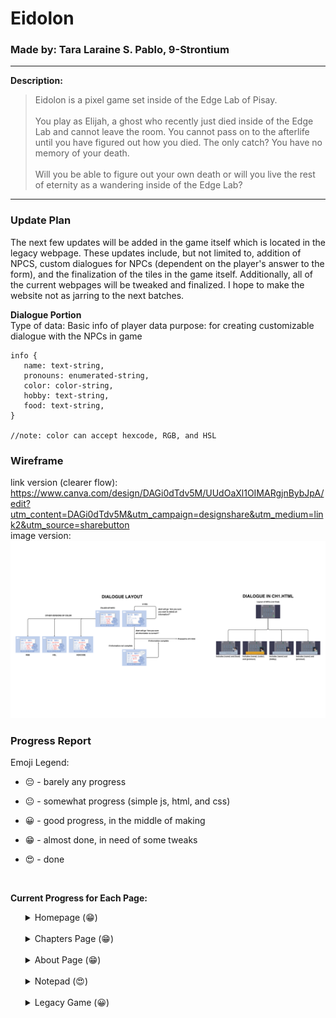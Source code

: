 # Eidolon

### Made by: Tara Laraine S. Pablo, 9-Strontium

---

**Description:**

> Eidolon is a pixel game set inside of the Edge Lab of Pisay.<br /><br />You play as Elijah, a ghost who recently just died inside of the Edge Lab
and cannot leave the room. You cannot pass on to the afterlife until
you have figured out how you died. The only catch? You have no memory
of your death. <br/><br/> Will you be able to figure out your own
death or will you live the rest of eternity as a wandering inside of
the Edge Lab? <br>

---

### Update Plan
<p>The next few updates will be added in the game itself which is located in the legacy webpage. These updates include, but not limited to, addition of NPCS, custom dialogues for NPCs (dependent on the player's answer to the form), and the finalization of the tiles in the game itself. Additionally, all of the current webpages will be tweaked and finalized. I hope to make the website not as jarring to the next batches.  </p>

**Dialogue Portion**
<br>
Type of data: Basic info of player data
purpose: for creating customizable dialogue with the NPCs in game

```
info {
   name: text-string,
   pronouns: enumerated-string,
   color: color-string,
   hobby: text-string,
   food: text-string,
}

//note: color can accept hexcode, RGB, and HSL
```

### Wireframe
link version (clearer flow): https://www.canva.com/design/DAGi0dTdv5M/UUdOaXl1OIMARgjnBybJpA/edit?utm_content=DAGi0dTdv5M&utm_campaign=designshare&utm_medium=link2&utm_source=sharebutton
<br>image version:
<picture>
 <source media="(prefers-color-scheme: dark)" srcset="images/WIREFRAME OF PROJECT UPDATE.png">
 <source media="(prefers-color-scheme: light)" srcset="images/WIREFRAME OF PROJECT UPDATE.png">
 <img alt="wireframe" src="images/WIREFRAME OF PROJECT UPDATE.png">
</picture>

### Progress Report

  Emoji Legend:

- 😔 - barely any progress
- 😐 - somewhat progress (simple js, html, and css)
- 😀 - good progress, in the middle of making
- 😁 - almost done, in need of some tweaks
- 😍 - done

  <br>

**Current Progress for Each Page:**

<ol>
  <details>
  <summary>Homepage (😁)</summary>
    <ul>
    <li>Background is supposed to give off an old camera</li>
    <li>Includes the main two buttons (Play, About)</li>
    <li>Will have audio and animations</li>
  </ul>
Files:
  <ol>
    <li>homepage.html</li>
    <li>homepage.css</li>
    <li>homepage.js</li>
  </ol>
</details>
  
  <br>

  <details>
    <summary>Chapters Page (😁)</summary>
    <ul>
    <li>Just one chapter</li>
    <li>Includes the redirect to the notepad page</li>
  </ul>
Files:
  <ol>
    <li>chapters.html</li>
    <li>chapters.css</li>
    <li>chapters.js</li>
  </ol>
  </details>
  
<br>

<details>
  <summary>About Page (😁)</summary>

  <ul>
    <li>Includes description of project, about the author (me!), q&a, and socmed</li>
    <li>Format of webpage isn't final</li>
  </ul>
Files:
  <ol>
    <li>about.html</li>
    <li>about.css</li>
  </ol>
</details>

<br>

<details>
  <summary>Notepad (😍)</summary>
    <ul>
    <li>Has some small information about each character seen</li>
    <li>For now, only 3 characters are in the notepad (main character will be added by the next progress update)</li>
  </ul>
Files:
  <ol>
    <li>notepad.html</li>
    <li>notepad.css</li>
    <li>notepad.js</li>
  </ol>

</details>
  
 

  <br>
  
<details>
  <summary>Legacy Game (😀)</summary>
  <ul>
    <li>Will be very short to focus more on the tiles/format of the page</li>
  <li>Current color seen are not the final colors</li>
  </ul>
Files:
  <ol>
    <li>ch1.html</li>
    <li>ch1.css</li>
    <li>ch1.js</li>
  </ol>

</details>

</ol>
